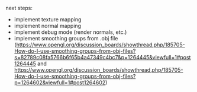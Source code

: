 next steps:

- implement texture mapping
- implement normal mapping
- implement debug mode (render normals, etc.)
- implement smoothing groups from .obj file (https://www.opengl.org/discussion_boards/showthread.php/185705-How-do-I-use-smoothing-groups-from-obj-files?s=82789c08fa5766b6f65b4a47349c4bc7&p=1264445&viewfull=1#post1264445 and https://www.opengl.org/discussion_boards/showthread.php/185705-How-do-I-use-smoothing-groups-from-obj-files?p=1264602&viewfull=1#post1264602)
